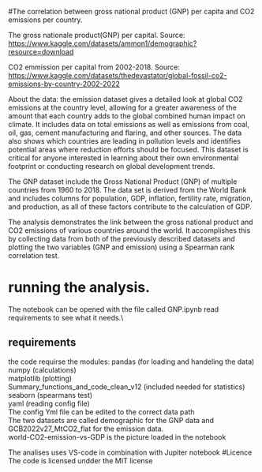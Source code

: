 
#The correlation between gross national product (GNP) per capita and CO2 emissions per country.

The gross nationale product(GNP) per capital. Source: https://www.kaggle.com/datasets/ammon1/demographic?resource=download

CO2 emmission per capital from 2002-2018. Source: https://www.kaggle.com/datasets/thedevastator/global-fossil-co2-emissions-by-country-2002-2022

About the data:
the emission dataset gives a detailed look at global CO2 emissions at the country level, allowing for a greater awareness of the amount that each country adds to the global combined human impact on climate.
It includes data on total emissions as well as emissions from coal, oil, gas, cement manufacturing and flaring, and other sources.
The data also shows which countries are leading in pollution levels and identifies potential areas where reduction efforts should be focused.
This dataset is critical for anyone interested in learning about their own environmental footprint or conducting research on global development trends.

The GNP dataset include the Gross National Product (GNP) of multiple countries from 1960 to 2018.
The data set is derived from the World Bank and includes columns for population, GDP, inflation, fertility rate, migration, and production, as all of these factors contribute to the calculation of GDP. 


The analysis demonstrates the link between the gross national product and CO2 emissions of various countries around the world.
It accomplishes this by collecting data from both of the previously described datasets and plotting the two variables (GNP and emission) using a Spearman rank correlation test. 

# running the analysis.

The notebook can be opened with the file called  GNP.ipynb
read requirements to see what it needs.\

## requirements

the code requirse the modules:
pandas (for loading and handeling the data)\
numpy  (calculations)\
matplotlib (plotting)\
Summary_functions_and_code_clean_v12 (included needed for statistics)\
seaborn (spearmans test)\
yaml (reading config file)\
The config Yml file can be edited to the correct data path\
The two datasets are called demographic for the GNP data and GCB2022v27_MtCO2_flat for the emission data.\
world-CO2-emission-vs-GDP is the picture loaded in the notebook


The analises uses VS-code in combination with Jupiter notebook 
#Licence
The code is licensed undder the MIT license
